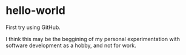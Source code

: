 # hello-world
First try using GitHub.

I think this may be the beggining of my personal experimentation with software development as a hobby, and not for work.
